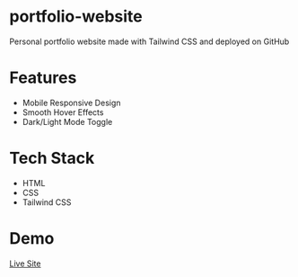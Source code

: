# portfolio-website
Personal portfolio website made with Tailwind CSS and deployed on GitHub

# Features
- Mobile Responsive Design
- Smooth Hover Effects
- Dark/Light Mode Toggle

# Tech Stack
- HTML
- CSS
- Tailwind CSS

# Demo
[Live Site](https://yosuach.github.io/portfolio-website/ )
